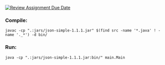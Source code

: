 [![Review Assignment Due Date](https://classroom.github.com/assets/deadline-readme-button-24ddc0f5d75046c5622901739e7c5dd533143b0c8e959d652212380cedb1ea36.svg)](https://classroom.github.com/a/coREwzrI)

### Compile:
```shell
javac -cp ".:jars/json-simple-1.1.1.jar" $(find src -name '*.java' ! -name '._*') -d bin/
```

### Run:
```shell
java -cp ".:jars/json-simple-1.1.1.jar:bin/" main.Main
```